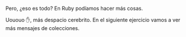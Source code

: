 Pero, ¿eso es todo? En Ruby podíamos hacer más cosas.

Uououo :hand:, más despacio cerebrito. En el siguiente ejercicio vamos a ver más mensajes de colecciones.
